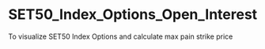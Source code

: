 # SET50_Index_Options_Open_Interest
To visualize SET50 Index Options and calculate max pain strike price
